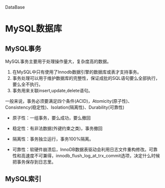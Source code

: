 DataBase

# MySQL数据库

## MySQL事务

MySQL事务主要用于处理操作量大，复杂度高的数据。

1. 在MySQL中只有使用了Innodb数据引擎的数据库或表才支持事务。
2. 事务处理可以用于维护数据库的完整性，保证成批的SQL语句要么全部执行，要么全不执行。
3. 事务用来关联insert,update,delete语句。

一般来说，事务必须要满足四个条件(ACID)，Atomicity(原子性)、Consistency(稳定性)、Isolation(隔离性)、Durability(可靠性)

- 原子性：一组事务，要么成功，要么撤回

- 稳定性：有非法数据(外键约束之类)，事务撤回

- 隔离性：事务独立运行，事务100%隔离。

- 可靠性：软硬件崩溃后，InnoDB数据表驱动会利用日志文件重构修改。可靠性和高速度不可兼得，innodb_flush_log_at_trx_commit选项，决定什么时候把事务保存到日志里。

## MySQL索引

